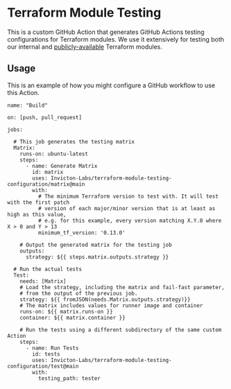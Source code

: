 # Terraform Module Testing

This is a custom GitHub Action that generates GitHub Actions testing configurations for Terraform modules. We use it extensively for testing both our internal and [publicly-available](https://registry.terraform.io/namespaces/Invicton-Labs) Terraform modules.

## Usage

This is an example of how you might configure a GitHub workflow to use this Action.
```
name: "Build"

on: [push, pull_request]

jobs:

  # This job generates the testing matrix
  Matrix:
    runs-on: ubuntu-latest
    steps:
      - name: Generate Matrix
        id: matrix
        uses: Invicton-Labs/terraform-module-testing-configuration/matrix@main
        with:
          # The minimum Terraform version to test with. It will test with the first patch
          # version of each major/minor version that is at least as high as this value,
          # e.g. for this example, every version matching X.Y.0 where X > 0 and Y > 13
          minimum_tf_version: '0.13.0'

    # Output the generated matrix for the testing job
    outputs:
      strategy: ${{ steps.matrix.outputs.strategy }}

  # Run the actual tests
  Test:
    needs: [Matrix]
    # Load the strategy, including the matrix and fail-fast parameter,
    # from the output of the previous job.
    strategy: ${{ fromJSON(needs.Matrix.outputs.strategy)}}
    # The matrix includes values for runner image and container
    runs-on: ${{ matrix.runs-on }}
    container: ${{ matrix.container }}

    # Run the tests using a different subdirectory of the same custom Action
    steps:
      - name: Run Tests
        id: tests
        uses: Invicton-Labs/terraform-module-testing-configuration/test@main
        with:
          testing_path: tester
```
